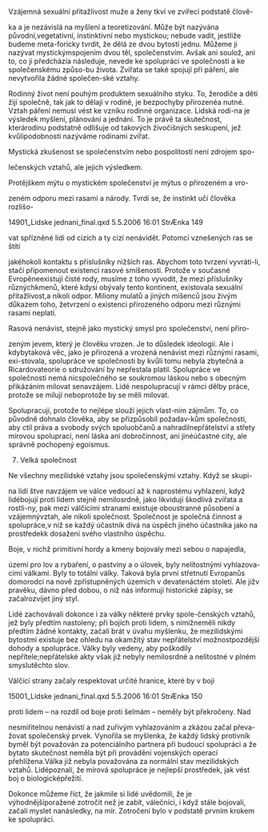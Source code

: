 
Vzájemná sexuální přitažlivost muže a ženy tkví ve zvířecí podstatě člově-

ka a je nezávislá na myšlení a teoretizování. Může být nazývána původní,vegetativní, instinktivní nebo mystickou; nebude vadit, jestliže budeme meta-foricky tvrdit, že dělá ze dvou bytostí jednu. Můžeme ji nazývat mystickýmspojením dvou těl, společenstvím. Avšak ani soulož, ani to, co ji předcházía následuje, nevede ke spolupráci ve společnosti a ke společenskému způso-bu života. Zvířata se také spojují při páření, ale nevytvořila žádné společen-ské vztahy.

Rodinný život není pouhým produktem sexuálního styku. To, žerodiče a děti žijí společně, tak jak to dělají v rodině, je bezpochyby přirozenéa nutné. Vztah páření nemusí vést ke vzniku rodinné organizace. Lidská rodi-na je výsledek myšlení, plánování a jednání. To je právě ta skutečnost, kterárodinu podstatně odlišuje od takových živočišných seskupení, jež kvůlipodobnosti nazýváme rodinami zvířat.

Mystická zkušenost se společenstvím nebo pospolitostí není zdrojem spo-

lečenských vztahů, ale jejich výsledkem.

Protějškem mýtu o mystickém společenství je mýtus o přirozeném a vro-

zeném odporu mezi rasami a národy. Tvrdí se, že instinkt učí člověka rozlišo-

14901_Lidske jednani_final.qxd 5.5.2006 16:01 StrÆnka 149

vat spřízněné lidi od cizích a ty cizí nenávidět. Potomci vznešených ras se štítí

jakéhokoli kontaktu s příslušníky nižších ras. Abychom toto tvrzení vyvráti-li, stačí připomenout existenci rasové smíšenosti. Protože v současné Evropěneexistují čisté rody, musíme z toho vyvodit, že mezi příslušníky různýchkmenů, které kdysi obývaly tento kontinent, existovala sexuální přitažlivost,a nikoli odpor. Miliony mulatů a jiných míšenců jsou živým důkazem toho, žetvrzení o existenci přirozeného odporu mezi různými rasami neplatí.

Rasová nenávist, stejně jako mystický smysl pro společenství, není přiro-

zeným jevem, který je člověku vrozen. Je to důsledek ideologií. Ale i kdybytaková věc, jako je přirozená a vrozená nenávist mezi různými rasami, exi-stovala, spolupráce ve společnosti by kvůli tomu nebyla zbytečná a Ricardovateorie o sdružování by nepřestala platil. Spolupráce ve společnosti nemá nicspolečného se soukromou láskou nebo s obecným přikázáním milovat senavzájem. Lidé nespolupracují v rámci dělby práce, protože se milují neboprotože by se měli milovat.

Spolupracují, protože to nejlépe slouží jejich vlast-ním zájmům. To, co původně dohnalo člověka, aby se přizpůsobil požadav-kům společnosti, aby ctil práva a svobody svých spoluobčanů a nahradilnepřátelství a střety mírovou spoluprací, není láska ani dobročinnost, ani jinéúčastné city, ale správně pochopený egoismus.

7. Velká společnost

Ne všechny mezilidské vztahy jsou společenskými vztahy. Když se skupi-

na lidí štve navzájem ve válce vedoucí až k naprostému vyhlazení, když lidébojují proti lidem stejně nemilosrdně, jako likvidují škodlivá zvířata a rostli-ny, pak mezi válčícími stranami existuje oboustranné působení a vzájemnývztah, ale nikoli společnost. Společnost je společná činnost a spolupráce,v níž se každý účastník dívá na úspěch jiného účastníka jako na prostředekk dosažení svého vlastního úspěchu.

Boje, v nichž primitivní hordy a kmeny bojovaly mezi sebou o napajedla,

území pro lov a rybaření, o pastviny a o úlovek, byly nelítostnými vyhlazova-cími válkami. Byly to totální války. Taková byla první střetnutí Evropanůs domorodci na nově zpřístupněných územích v devatenáctém století. Ale jižv pravěku, dávno před dobou, o níž nás informují historické zápisy, se začalrozvíjet jiný styl.

Lidé zachovávali dokonce i za války některé prvky spole-čenských vztahů, jež byly předtím nastoleny; při bojích proti lidem, s nimižneměli nikdy předtím žádné kontakty, začali brát v úvahu myšlenku, že mezilidskými bytostmi existuje bez ohledu na okamžitý stav nepřátelství možnostpozdější dohody a spolupráce. Války byly vedeny, aby poškodily nepřítele;nepřátelské akty však již nebyly nemilosrdné a nelítostné v plném smyslutěchto slov.

Válčící strany začaly respektovat určité hranice, které by v boji

15001_Lidske jednani_final.qxd 5.5.2006 16:01 StrÆnka 150

proti lidem – na rozdíl od boje proti šelmám – neměly být překročeny. Nad

nesmiřitelnou nenávistí a nad zuřivým vyhlazováním a zkázou začal převa-žovat společenský prvek. Vynořila se myšlenka, že každý lidský protivník byměl být považován za potenciálního partnera při budoucí spolupráci a že bytato skutečnost neměla být při provádění vojenských operací přehlížena.Válka již nebyla považována za normální stav mezilidských vztahů. Lidépoznali, že mírová spolupráce je nejlepší prostředek, jak vést boj o biologicképřežití.

Dokonce můžeme říct, že jakmile si lidé uvědomili, že je výhodnějšíporažené zotročit než je zabít, válečníci, i když stále bojovali, začali myslet nanásledky, na mír. Zotročení bylo v podstatě prvním krokem ke spolupráci.
